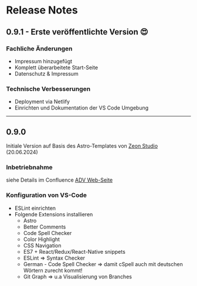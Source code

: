 # Release Notes 

## 0.9.1 - Erste veröffentlichte Version :heart_eyes:

### Fachliche Änderungen

- Impressum hinzugefügt
- Komplett überarbeitete Start-Seite
- Datenschutz & Impressum

### Technische Verbesserungen

- Deployment via Netlify
- Einrichten und Dokumentation der VS Code Umgebung

------

## 0.9.0 

Initiale Version auf Basis des Astro-Templates von [Zeon Studio](https://github.com/zeon-studio/astroplate) (20.06.2024)

### Inbetriebnahme

siehe Details im Confluence [ADV Web-Seite](https://alpinedata.atlassian.net/wiki/x/6QAC) 

### Konfiguration von VS-Code

- ESLint einrichten
- Folgende Extensions installieren
  - Astro 
  - Better Comments
  - Code Spell Checker
  - Color Highlight
  - CSS Navigation
  - ES7 + React/Redux/React-Native snippets
  - ESLint => Syntax Checker
  - German - Code Spell Checker => damit cSpell auch mit deutschen Wörtern zurecht kommt!
  - Git Graph => u.a Visualisierung von Branches 
